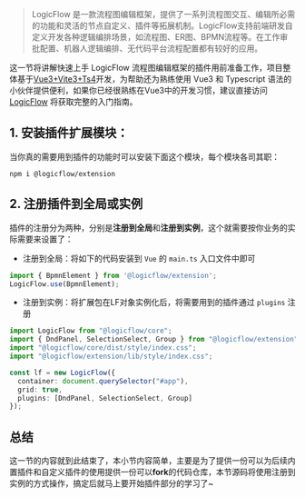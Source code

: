 >LogicFlow 是一款流程图编辑框架，提供了一系列流程图交互、编辑所必需的功能和灵活的节点自定义、插件等拓展机制。LogicFlow支持前端研发自定义开发各种逻辑编排场景，如流程图、ER图、BPMN流程等。在工作审批配置、机器人逻辑编排、无代码平台流程配置都有较好的应用。

这一节将讲解快速上手 LogicFlow 流程图编辑框架的插件用前准备工作，项目整体基于[Vue3+Vite3+Ts4](https://1024code.com/codecubes/0z9xIZl)开发，为帮助还为熟练使用 Vue3 和 Typescript 语法的小伙伴提供便利，如果你已经很熟练在Vue3中的开发习惯，建议直接访问 [LogicFlow](http://logic-flow.org/) 将获取完整的入门指南。

## 1. 安装插件扩展模块：

当你真的需要用到插件的功能时可以安装下面这个模块，每个模块各司其职：
```shell
npm i @logicflow/extension
```

## 2. 注册插件到全局或实例
插件的注册分为两种，分别是**注册到全局**和**注册到实例**，这个就需要按你业务的实际需要来设置了：

- 注册到全局：将如下的代码安装到 `Vue` 的 `main.ts` 入口文件中即可
```typescript
import { BpmnElement } from '@logicflow/extension';
LogicFlow.use(BpmnElement);
```

- 注册到实例：将扩展包在LF对象实例化后，将需要用到的插件通过 `plugins` 注册
```typescript
import LogicFlow from "@logicflow/core";
import { DndPanel, SelectionSelect, Group } from "@logicflow/extension";
import "@logicflow/core/dist/style/index.css";
import "@logicflow/extension/lib/style/index.css";

const lf = new LogicFlow({
  container: document.querySelector("#app"),
  grid: true,
  plugins: [DndPanel, SelectionSelect, Group]
});
```

## 总结

这一节的内容就到此结束了，本小节内容简单，主要是为了提供一份可以为后续内置插件和自定义插件的使用提供一份可以**fork**的代码仓库，本节源码将使用注册到实例的方式操作，搞定后就马上要开始插件部分的学习了~

<Comment />
